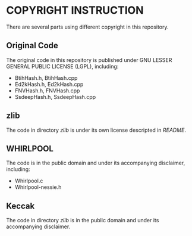 # COPYRIGHT INSTRUCTION

There are several parts using different copyright in this repository.

## Original Code

The original code in this repository is published under GNU LESSER GENERAL PUBLIC LICENSE (LGPL), including:
* BtihHash.h, BtihHash.cpp
* Ed2kHash.h, Ed2kHash.cpp
* FNVHash.h, FNVHash.cpp
* SsdeepHash.h, SsdeepHash.cpp

## zlib

The code in directory *zlib* is under its own license descripted in *README*.

## WHIRLPOOL

The code is in the public domain and under its accompanying disclaimer, including:
* Whirlpool.c
* Whirlpool-nessie.h

## Keccak

The code in directory *zlib* is in the public domain and under its accompanying disclaimer.
